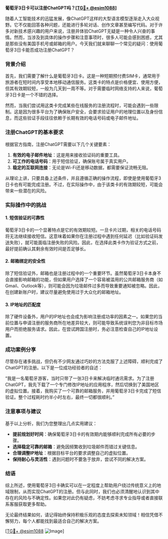 **葡萄牙3日卡可以注册ChatGPT吗？[[TG💪+ @esim1088](https://t.me/s/esim1088)]**

随着人工智能技术的迅猛发展，像ChatGPT这样的大型语言模型逐渐走入大众视野。它不仅能回答各种问题，还能进行多轮对话、创作文章甚至编写代码。对于许多对新技术感兴趣的用户来说，注册并体验ChatGPT无疑是一种令人兴奋的事情。然而，当涉及到具体的操作步骤和注意事项时，很多人可能会感到困惑，尤其是那些没有美国手机号或邮箱的用户。今天我们就来聊聊一个常见的疑问：使用葡萄牙3日卡能否成功注册ChatGPT？

### 背景介绍

首先，我们需要了解什么是葡萄牙3日卡。这是一种短期预付费SIM卡，通常用于旅游者在短时间内享受本地移动通信服务。这类卡的特点是价格便宜、使用方便，但其有效期较短，一般为几天到一周不等。对于需要临时网络支持的人来说，葡萄牙3日卡是一个不错的选择。

然而，当我们尝试用这类卡完成某些在线服务的注册流程时，可能会遇到一些限制。这是因为很多平台为了确保账户安全，会要求验证用户的地理位置以及身份信息，而这些验证手段往往依赖于长期有效的电话号码或电子邮件地址。

### 注册ChatGPT的基本要求

根据官方指南，注册ChatGPT需要以下几个关键要素：

1. **有效的电子邮件地址**：这是用来接收验证码的重要工具。
2. **可工作的电话号码**：用于短信验证，确保账号属于真实用户。
3. **稳定的互联网连接**：无论是Wi-Fi还是移动数据，都需要保证流畅无阻。

从理论上讲，只要具备上述条件，并且遵循正确的操作流程，即使是使用葡萄牙3日卡也有可能完成注册。不过，在实际操作中，由于该类卡的有效期较短，可能会带来一些潜在的风险。

### 实际操作中的挑战

#### 1. 短信验证的可靠性
葡萄牙3日卡的一个显著特点是它的有效期较短。一旦卡片过期，相关的电话号码将无法继续接收短信。这意味着如果你在注册过程中遇到任何延迟（比如验证码发送失败），就可能面临注册失败的风险。因此，在选择此类卡作为验证方式之前，最好提前确认其剩余有效时间是否足够长。

#### 2. 邮箱绑定的安全性
除了短信验证外，邮箱也是注册过程中的一个重要环节。虽然葡萄牙3日卡本身不会直接影响邮箱的功能，但如果用户选择了一个容易被滥用的公共邮箱服务商（如Gmail、Outlook等），则可能会因为垃圾邮件过多而导致重要通知被忽略。因此，在创建新账户时，建议尽量避免使用过于大众化的邮箱地址。

#### 3. IP地址的匹配度
除了硬件设备外，用户的IP地址也会成为影响注册成功率的因素之一。如果您的当前位置与申请注册的服务商所在地差异较大，则可能导致系统误判您为非目标市场用户而拒绝服务请求。因此，在尝试跨国注册时，务必注意检查自己的IP地址设置。

### 成功案例分享

尽管存在诸多挑战，但仍有不少网友通过巧妙的方法克服了上述障碍，顺利完成了ChatGPT的注册。以下是一位成功经验者的自述：

“我是一名葡萄牙游客，当时只带了一张3日卡来解决临时通讯需求。为了注册ChatGPT，我先下载了一个专门修改IP地址的应用程序，然后切换到了美国地区的虚拟位置。接着，我购买了一个可靠的邮箱服务，并用葡萄牙3日卡完成了短信验证。整个过程耗时约半小时左右，最终一切都很顺利。”

### 注意事项与建议

基于以上分析，我们为您整理出几点实用建议：

- **提前规划好时间**：确保葡萄牙3日卡的有效期内能够顺利完成所有必要的步骤。
- **选择稳定可靠的邮箱**：避免因频繁收到垃圾邮件而错过关键信息。
- **合理调整IP地址**：根据目标平台的要求调整自己的虚拟位置。
- **保持耐心与灵活性**：遇到问题时不要急于放弃，尝试不同的解决方案。

### 结语

综上所述，使用葡萄牙3日卡确实可以在一定程度上帮助用户绕过传统意义上的地域限制，从而实现ChatGPT的注册。但与此同时，我们也必须清醒地认识到其中存在的风险与不确定性。如果您对此仍有疑虑，不妨考虑寻求专业指导或者直接联系客服获取更多帮助。

无论最终结果如何，请记得始终保持积极乐观的态度去探索未知领域！相信凭借不懈努力，每个人都能找到最适合自己的解决方案。

[[TG💪+ @esim1088](https://t.me/s/esim1088) ![Image](https://i.postimg.cc/4NQfJmqS/Snipaste-2025-05-13-00-14-12.png)]